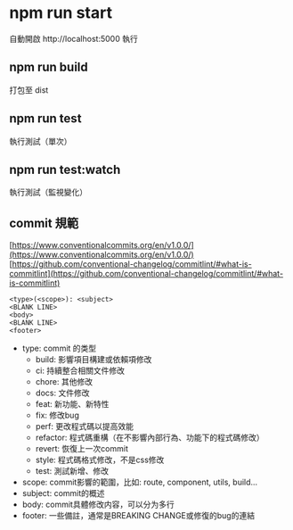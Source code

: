 # npm run start
自動開啟 http://localhost:5000 執行

## npm run build
打包至 dist

## npm run test
執行測試（單次）

## npm run test:watch
執行測試（監視變化）

## commit 規範
[https://www.conventionalcommits.org/en/v1.0.0/](https://www.conventionalcommits.org/en/v1.0.0/)
[https://github.com/conventional-changelog/commitlint/#what-is-commitlint](https://github.com/conventional-changelog/commitlint/#what-is-commitlint)
```
<type>(<scope>): <subject>
<BLANK LINE>
<body>
<BLANK LINE>
<footer>
```
- type: commit 的类型
  - build: 影響項目構建或依賴項修改
  - ci: 持續整合相關文件修改
  - chore: 其他修改
  - docs: 文件修改
  - feat: 新功能、新特性
  - fix: 修改bug
  - perf: 更改程式碼以提高效能
  - refactor: 程式碼重構（在不影響內部行為、功能下的程式碼修改）
  - revert: 恢復上一次commit
  - style: 程式碼格式修改，不是css修改
  - test: 測試新增、修改
- scope: commit影響的範圍，比如: route, component, utils, build...
- subject: commit的概述
- body: commit具體修改内容，可以分为多行
- footer: 一些備註，通常是BREAKING CHANGE或修復的bug的連結
